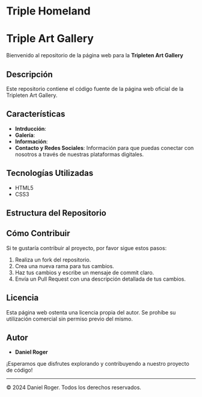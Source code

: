 # Triple Homeland

# Triple Art Gallery

Bienvenido al repositorio de la página web para la **Tripleten Art Gallery**

## Descripción

Este repositorio contiene el código fuente de la página web oficial de la Tripleten Art Gallery.

## Características

- **Intrducción**:
- **Galería**:
- **Información**:
- **Contacto y Redes Sociales**: Información para que puedas conectar con nosotros a través de nuestras plataformas digitales.

## Tecnologías Utilizadas

- HTML5
- CSS3

## Estructura del Repositorio

## Cómo Contribuir

Si te gustaría contribuir al proyecto, por favor sigue estos pasos:

1. Realiza un fork del repositorio.
2. Crea una nueva rama para tus cambios.
3. Haz tus cambios y escribe un mensaje de commit claro.
4. Envía un Pull Request con una descripción detallada de tus cambios.

## Licencia

Esta página web ostenta una licencia propia del autor. Se prohíbe su utilización comercial sin permiso previo del mismo.

## Autor

- **Daniel Roger**

¡Esperamos que disfrutes explorando y contribuyendo a nuestro proyecto de código!

---

© 2024 Daniel Roger. Todos los derechos reservados.
